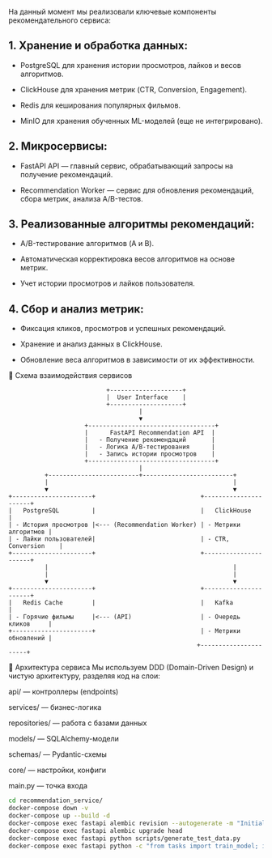 На данный момент мы реализовали ключевые компоненты рекомендательного сервиса:

## 1. Хранение и обработка данных:

- PostgreSQL для хранения истории просмотров, лайков и весов алгоритмов.

- ClickHouse для хранения метрик (CTR, Conversion, Engagement).

- Redis для кеширования популярных фильмов.

- MinIO для хранения обученных ML-моделей (еще не интегрировано).

## 2. Микросервисы:

- FastAPI API — главный сервис, обрабатывающий запросы на получение рекомендаций.

- Recommendation Worker — сервис для обновления рекомендаций, сбора метрик, анализа A/B-тестов.

## 3. Реализованные алгоритмы рекомендаций:

- A/B-тестирование алгоритмов (A и B).

- Автоматическая корректировка весов алгоритмов на основе метрик.

- Учет истории просмотров и лайков пользователя.

## 4. Сбор и анализ метрик:

- Фиксация кликов, просмотров и успешных рекомендаций.

- Хранение и анализ данных в ClickHouse.

- Обновление веса алгоритмов в зависимости от их эффективности.

📌 Схема взаимодействия сервисов

```plaintext
                           +--------------------+
                           |  User Interface    |
                           +--------------------+
                                    |
                                    ▼
                     +-----------------------------------+
                     |      FastAPI Recommendation API  |
                     |   - Получение рекомендаций       |
                     |   - Логика A/B-тестирования      |
                     |   - Запись истории просмотров    |
                     +-----------------------------------+
                                    |
          +-------------------------+-------------------------+
          |                                                   |
          ▼                                                   ▼
+----------------------+                             +----------------------+
|   PostgreSQL         |                             |   ClickHouse         |
| - История просмотров |<--- (Recommendation Worker) | - Метрики алгоритмов |
| - Лайки пользователей|                             | - CTR, Conversion    |
+----------------------+                             +----------------------+
          |                                                   |
          |                                                   |
          ▼                                                   ▼
+----------------------+                             +----------------------+
|   Redis Cache        |                             |   Kafka              |
| - Горячие фильмы     |<--- (API)                   | - Очередь кликов     |
+----------------------+                             | - Метрики обновлений |
                                                    +----------------------+

```

📌 Архитектура сервиса
Мы используем DDD (Domain-Driven Design) и чистую архитектуру, разделяя код на слои:

api/ — контроллеры (endpoints)

services/ — бизнес-логика

repositories/ — работа с базами данных

models/ — SQLAlchemy-модели

schemas/ — Pydantic-схемы

core/ — настройки, конфиги

main.py — точка входа

```bash
cd recommendation_service/
docker-compose down -v
docker-compose up --build -d
docker-compose exec fastapi alembic revision --autogenerate -m "Initial migration"
docker-compose exec fastapi alembic upgrade head
docker-compose exec fastapi python scripts/generate_test_data.py
docker-compose exec fastapi python -c "from tasks import train_model; import asyncio; asyncio.run(train_model())"

```
